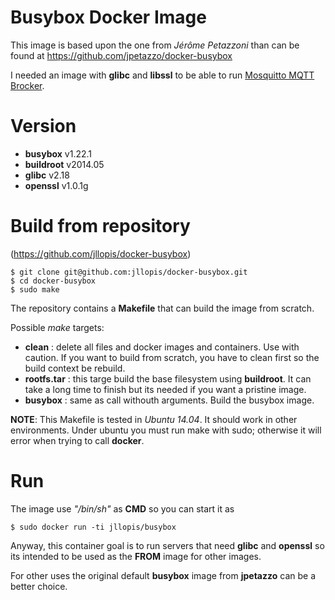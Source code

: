 Busybox Docker Image
====================

This image is based upon the one from _Jérôme Petazzoni_ than can be found
at https://github.com/jpetazzo/docker-busybox

I needed an image with **glibc** and **libssl** to be able to run [Mosquitto MQTT Brocker](http://www.eclipse.org/proposals/technology.mosquitto/).

# Version

- **busybox**   v1.22.1
- **buildroot** v2014.05
- **glibc**     v2.18
- **openssl**   v1.0.1g

# Build from repository

(https://github.com/jllopis/docker-busybox)

    $ git clone git@github.com:jllopis/docker-busybox.git
    $ cd docker-busybox
    $ sudo make

The repository contains a **Makefile** that can build the image from scratch.

Possible *make* targets:

- **clean** : delete all files and docker images and containers. Use with caution.
              If you want to build from scratch, you have to clean first so the
              build context be rebuild.
- **rootfs.tar** : this targe build the base filesystem using **buildroot**. It can
                   take a long time to finish but its needed if you want a pristine image.
- **busybox** : same as call withouth arguments. Build the busybox image.

**NOTE**: This Makefile is tested in _Ubuntu 14.04_. It should work in other environments. Under ubuntu you must
run make with sudo; otherwise it will error when trying to call **docker**.

# Run

The image use _"/bin/sh"_ as **CMD** so you can start it as

    $ sudo docker run -ti jllopis/busybox

Anyway, this container goal is to run servers that need **glibc** and **openssl** so its intended
to be used as the **FROM** image for other images.

For other uses the original default **busybox** image from **jpetazzo** can be a better choice.

